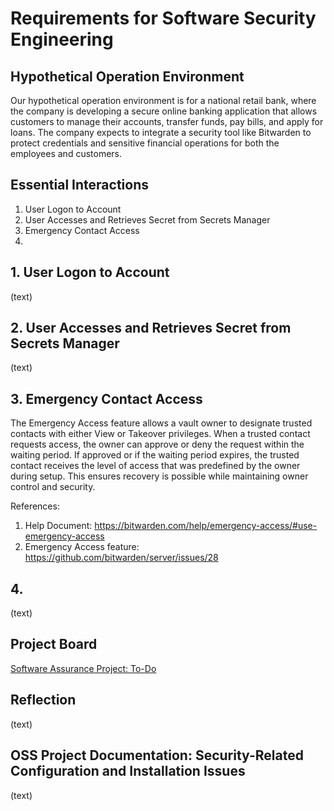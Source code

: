 # Requirements for Software Security Engineering

## Hypothetical Operation Environment
Our hypothetical operation environment is for a national retail bank, where the company is developing a secure online banking application that allows customers to manage their accounts, transfer funds, pay bills, and apply for loans. The company expects to integrate a security tool like Bitwarden to protect credentials and sensitive financial operations for both the employees and customers.

## Essential Interactions
1. User Logon to Account
2. User Accesses and Retrieves Secret from Secrets Manager
3. Emergency Contact Access
4.

## 1. User Logon to Account
(text)

## 2. User Accesses and Retrieves Secret from Secrets Manager 
(text)

## 3. Emergency Contact Access
The Emergency Access feature allows a vault owner to designate trusted contacts with either View or Takeover privileges. When a trusted contact requests access, the owner can approve or deny the request within the waiting period. If approved or if the waiting period expires, the trusted contact receives the level of access that was predefined by the owner during setup. This ensures recovery is possible while maintaining owner control and security.

References: 
  1. Help Document: https://bitwarden.com/help/emergency-access/#use-emergency-access
  2. Emergency Access feature: https://github.com/bitwarden/server/issues/28


## 4.
(text)

## Project Board
[Software Assurance Project: To-Do](https://github.com/users/ysabum/projects/1)

## Reflection
(text)

## OSS Project Documentation: Security-Related Configuration and Installation Issues
(text)

